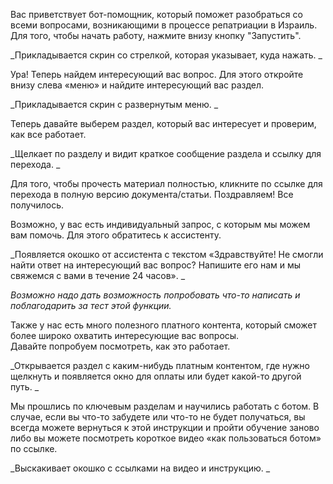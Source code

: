 Вас приветствует бот-помощник, который поможет разобраться со всеми вопросами, возникающими в процессе репатриации в Израиль. 
Для того, чтобы начать работу, нажмите внизу кнопку "Запустить".

_Прикладывается скрин со стрелкой, которая указывает, куда нажать. _

Ура! Теперь найдем интересующий вас вопрос. 
Для этого откройте внизу слева «меню» и найдите интересующий вас раздел.  

_Прикладывается скрин с развернутым меню. _

Теперь давайте выберем раздел, который вас интересует и проверим, как все работает. 

_Щелкает по разделу и видит краткое сообщение раздела и ссылку для перехода. _

Для того, чтобы прочесть материал полностью, кликните по ссылке для перехода в полную версию документа/статьи. 
Поздравляем! Все получилось. 

Возможно, у вас есть индивидуальный запрос, с которым мы можем вам помочь. Для этого обратитесь к ассистенту.

_Появляется окошко от ассистента с текстом «Здравствуйте! Не смогли найти ответ на интересующий вас вопрос? Напишите его нам и мы свяжемся с вами в течение 24 часов». _

_Возможно надо дать возможность попробовать что-то написать и поблагодарить за тест этой функции._

Также у нас есть много полезного платного контента, который сможет более широко охватить интересующие вас вопросы.  
Давайте попробуем посмотреть, как это работает. 

_Открывается раздел с каким-нибудь платным контентом, где нужно щелкнуть и появляется окно для оплаты или будет какой-то другой путь. _

Мы прошлись по ключевым разделам и научились работать с ботом. В случае, если вы что-то забудете или что-то не будет получаться, вы всегда можете вернуться к этой инструкции и пройти обучение заново либо вы можете посмотреть короткое видео «как пользоваться ботом» по ссылке. 

_Выскакивает окошко с ссылками на видео и инструкцию.  _